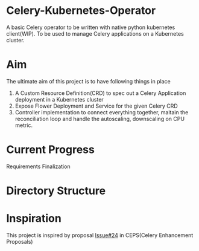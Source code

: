 # Celery-Kubernetes-Operator
A basic Celery operator to be written with native python kubernetes client(WIP). To be used to manage Celery applications on a Kubernetes cluster.

# Aim
The ultimate aim of this project is to have following things in place
1. A Custom Resource Definition(CRD) to spec out a Celery Application deployment in a Kubernetes cluster
2. Expose Flower Deployment and Service for the given Celery CRD
3. Controller implementation to connect everything together, maitain the reconciliation loop and handle the autoscaling, downscaling on CPU metric.

# Current Progress

Requirements Finalization

# Directory Structure

# Inspiration

This project is inspired by proposal [Issue#24](https://github.com/celery/ceps/issues/24) in CEPS(Celery Enhancement Proposals)
